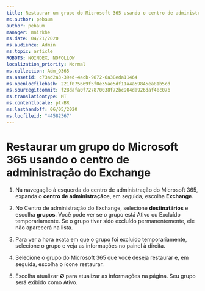 ```yaml
---
title: Restaurar um grupo do Microsoft 365 usando o centro de administração do Exchange
ms.author: pebaum
author: pebaum
manager: mnirkhe
ms.date: 04/21/2020
ms.audience: Admin
ms.topic: article
ROBOTS: NOINDEX, NOFOLLOW
localization_priority: Normal
ms.collection: Adm_O365
ms.assetid: c73ad2a3-39ed-4acb-9872-6a38eda11464
ms.openlocfilehash: 221f075669f5f0e35ae5df11a4a59845ea81b5cd
ms.sourcegitcommit: f28dafa0f727870038f72bc904da926daf4ec07b
ms.translationtype: MT
ms.contentlocale: pt-BR
ms.lasthandoff: 06/05/2020
ms.locfileid: "44582367"
---
```

# <a name="restore-a-microsoft-365-group-using-the-exchange-admin-center"></a>Restaurar um grupo do Microsoft 365 usando o centro de administração do Exchange

1. Na navegação à esquerda do centro de administração do Microsoft 365, expanda o **centro de administração**e, em seguida, escolha **Exchange**.
    
2. No Centro de administração do Exchange, selecione **destinatários** e escolha **grupos**. Você pode ver se o grupo está Ativo ou Excluído temporariamente. Se o grupo tiver sido excluído permanentemente, ele não aparecerá na lista.
    
3. Para ver a hora exata em que o grupo foi excluído temporariamente, selecione o grupo e veja as informações no painel à direita.
    
4. Selecione o grupo do Microsoft 365 que você deseja restaurar e, em seguida, escolha o ícone restaurar.
    
5. Escolha atualizar ![Ícone Atualizar](media/6464df90-2a91-4c1f-92a6-9a38c7696ac3.gif) para atualizar as informações na página. Seu grupo será exibido como Ativo. 
    

